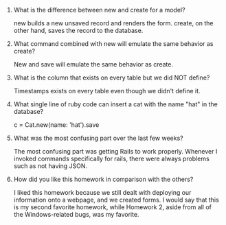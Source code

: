 1. What is the difference between new and create for a model?

	new builds a new unsaved record and renders the form. create, on the other hand, saves the record to the database.

2. What command combined with new will emulate the same behavior as create?

	New and save will emulate the same behavior as create.

3. What is the column that exists on every table but we did NOT define?

	Timestamps exists on every table even though we didn't define it.

4. What single line of ruby code can insert a cat with the name "hat" in the database?

	c = Cat.new(name: 'hat').save

5. What was the most confusing part over the last few weeks?

	The most confusing part was getting Rails to work properly. Whenever I invoked commands specifically for rails, there were always problems such as not having JSON.

6. How did you like this homework in comparison with the others?

	I liked this homework because we still dealt with deploying our information onto a webpage, and we created forms. I would say that this is my second favorite homework, while Homework 2, aside from all of the Windows-related bugs, was my favorite.


